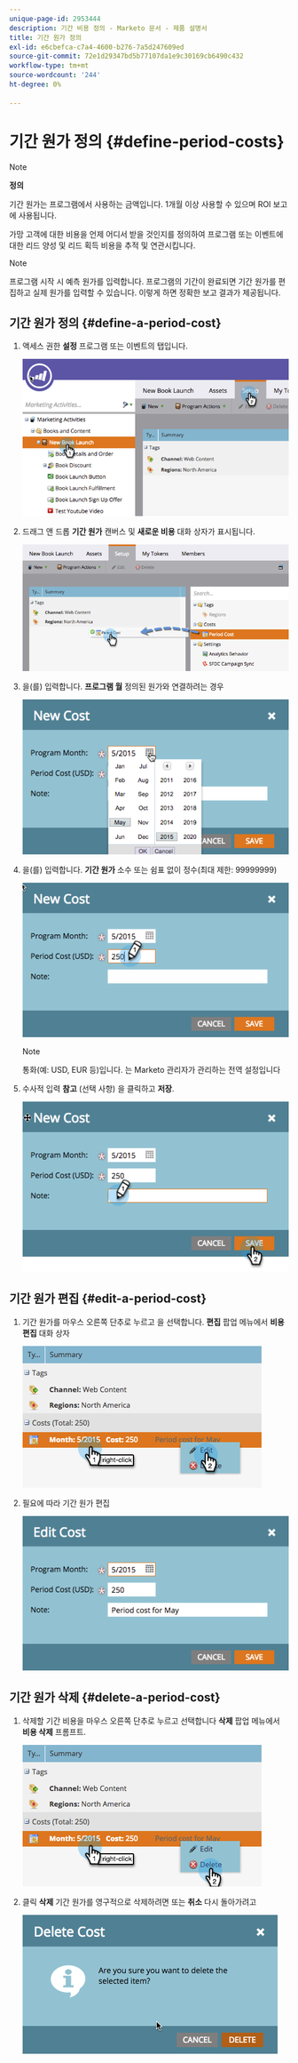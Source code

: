 ```yaml
---
unique-page-id: 2953444
description: 기간 비용 정의 - Marketo 문서 - 제품 설명서
title: 기간 원가 정의
exl-id: e6cbefca-c7a4-4600-b276-7a5d247609ed
source-git-commit: 72e1d29347bd5b77107da1e9c30169cb6490c432
workflow-type: tm+mt
source-wordcount: '244'
ht-degree: 0%

---
```


# 기간 원가 정의 {#define-period-costs}

>[!NOTE]
>
>**정의**
>
>기간 원가는 프로그램에서 사용하는 금액입니다. 1개월 이상 사용할 수 있으며 ROI 보고에 사용됩니다.

가망 고객에 대한 비용을 언제 어디서 받을 것인지를 정의하여 프로그램 또는 이벤트에 대한 리드 양성 및 리드 획득 비용을 추적 및 연관시킵니다.

>[!NOTE]
>
>프로그램 시작 시 예측 원가를 입력합니다. 프로그램의 기간이 완료되면 기간 원가를 편집하고 실제 원가를 입력할 수 있습니다. 이렇게 하면 정확한 보고 결과가 제공됩니다.

## 기간 원가 정의 {#define-a-period-cost}

1. 액세스 권한 **설정** 프로그램 또는 이벤트의 탭입니다.

   ![](assets/image2015-4-24-11-3a13-3a27.png)

1. 드래그 앤 드롭 **기간 원가** 캔버스 및 **새로운 비용** 대화 상자가 표시됩니다.

   ![](assets/image2015-4-24-16-3a31-3a15.png)

1. 을(를) 입력합니다. **프로그램 월** 정의된 원가와 연결하려는 경우

   ![](assets/image2015-4-24-16-3a11-3a30.png)

1. 을(를) 입력합니다. **기간 원가** 소수 또는 쉼표 없이 정수(최대 제한: 99999999)

   ![](assets/image2015-4-24-16-3a10-3a24.png)

   >[!NOTE]
   >
   >통화(예: USD, EUR 등)입니다. 는 Marketo 관리자가 관리하는 전역 설정입니다

1. 수사적 입력 **참고** (선택 사항) 을 클릭하고 **저장**.

   ![](assets/image2015-4-24-16-3a21-3a16.png)

## 기간 원가 편집 {#edit-a-period-cost}

1. 기간 원가를 마우스 오른쪽 단추로 누르고 을 선택합니다. **편집** 팝업 메뉴에서 **비용 편집** 대화 상자

   ![](assets/image2015-4-24-16-3a26-3a29.png)

1. 필요에 따라 기간 원가 편집

   ![](assets/image2015-4-24-16-3a27-3a38.png)

## 기간 원가 삭제 {#delete-a-period-cost}

1. 삭제할 기간 비용을 마우스 오른쪽 단추로 누르고 선택합니다 **삭제** 팝업 메뉴에서 **비용 삭제** 프롬프트.

   ![](assets/image2015-4-24-16-3a33-3a32.png)

1. 클릭 **삭제** 기간 원가를 영구적으로 삭제하려면 또는 **취소** 다시 돌아가려고

   ![](assets/image2015-4-24-16-3a34-3a38.png)
